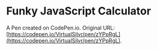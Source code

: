 # Funky JavaScript Calculator

A Pen created on CodePen.io. Original URL: [https://codepen.io/VirtualSilvr/pen/zYPpRgL](https://codepen.io/VirtualSilvr/pen/zYPpRgL).



